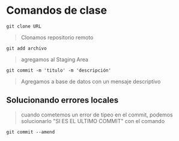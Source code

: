 # Comandos de clase

    git clone URL

> Clonamos repositorio remoto


    git add archivo

> agregamos al Staging Area


    git commit -m 'titulo' -m 'descripción'

> Agregamos a base de datos con un mensaje descriptivo


## Solucionando errores locales

> cuando cometemos un error de tipeo en el commit, podemos solucionarlo "SI ES EL ULTIMO COMMIT" con el comando 

    git commit --amend

